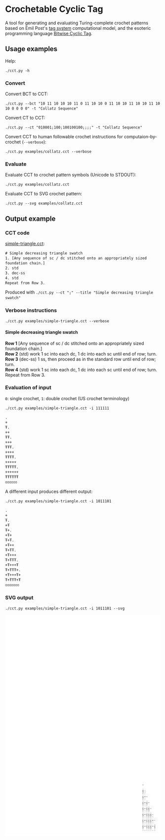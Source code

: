 # Crochetable Cyclic Tag

A tool for generating and evaluating Turing-complete crochet patterns based on Emil Post's [tag system](https://en.wikipedia.org/wiki/Tag_system) computational model, and the esoteric programming language [Bitwise Cyclic Tag](https://esolangs.org/wiki/Bitwise_Cyclic_Tag).


## Usage examples

Help:

    ./cct.py -h

### Convert
Convert BCT to CCT:

    ./cct.py --bct "10 11 10 10 10 11 0 11 10 10 0 11 10 10 11 10 10 11 10 10 0 0 0 0" -t "Collatz Sequence"

Convert CT to CCT:

    ./cct.py --ct "010001;100;100100100;;;;" -t "Collatz Sequence"

Convert CCT to human followable crochet instructions for computaion-by-crochet (`--verbose`):

    ./cct.py examples/collatz.cct --verbose

### Evaluate
Evaluate CCT to crochet pattern symbols (Unicode to STDOUT):

    ./cct.py examples/collatz.cct

Evaluate CCT to SVG crochet pattern:

    ./cct.py --svg examples/collatz.cct

## Output example

### CCT code
[simple-triangle.cct](examples/simple-triangle.cct):

```
# Simple decreasing triangle swatch
1. [Any sequence of sc / dc stitched onto an appropriately sized foundation chain.]
2. std
3. dec-ss
4. std
Repeat from Row 3.
```
Produced with `./cct.py --ct ";" --title "Simple decreasing triangle swatch"`

### Verbose instructions

    ./cct.py examples/simple-triangle.cct --verbose

#### Simple decreasing triangle swatch  
**Row 1** [Any sequence of sc / dc stitched onto an appropriately sized foundation chain.]  
**Row 2** (std) work 1 sc into each dc, 1 dc into each sc until end of row; turn.  
**Row 3** (dec-ss) 1 ss, then proceed as in the standard row until end of row; turn.  
**Row 4** (std) work 1 sc into each dc, 1 dc into each sc until end of row; turn.  
Repeat from Row 3. 

### Evaluation of input
`0`: single crochet, `1`: double crochet (US crochet terminology)


    ./cct.py examples/simple-triangle.cct -i 111111

```
.     
+     
Ŧ.    
++    
ŦŦ.   
+++   
ŦŦŦ.  
++++  
ŦŦŦŦ. 
+++++ 
ŦŦŦŦŦ.
++++++
ŦŦŦŦŦŦ
ᴑᴑᴑᴑᴑᴑ
```

A different input produces different output:

    ./cct.py examples/simple-triangle.cct -i 1011101

```
.      
+      
Ŧ.     
+Ŧ     
Ŧ+.    
+Ŧ+    
Ŧ+Ŧ.   
+Ŧ++   
Ŧ+ŦŦ.  
+Ŧ+++  
Ŧ+ŦŦŦ. 
+Ŧ+++Ŧ 
Ŧ+ŦŦŦ+.
+Ŧ+++Ŧ+
Ŧ+ŦŦŦ+Ŧ
ᴑᴑᴑᴑᴑᴑᴑ
```

### SVG output

    ./cct.py examples/simple-triangle.cct -i 1011101 --svg

![SVG example](examples/output/simple-triangle.svg)
